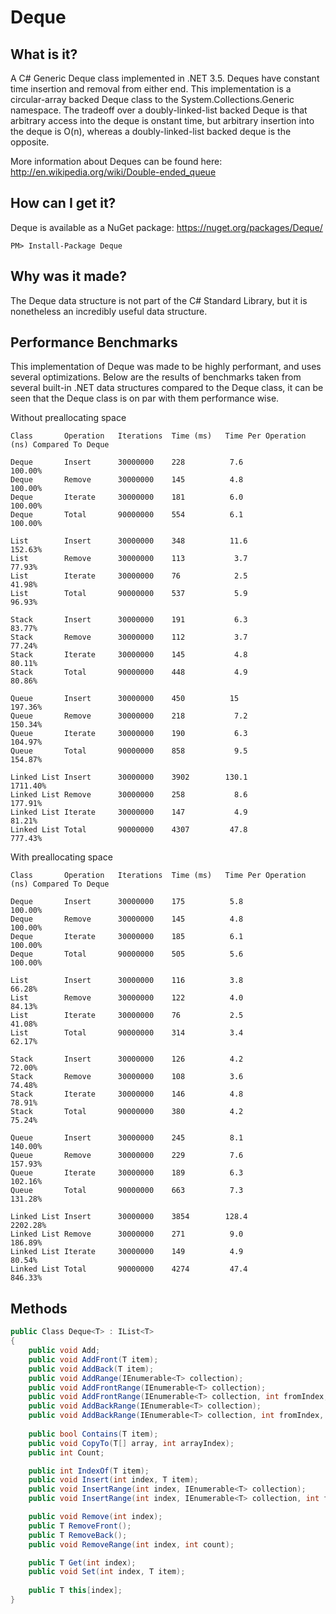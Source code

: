 Deque
=====

What is it?
-----------

A C# Generic Deque class implemented in .NET 3.5. Deques have constant time insertion and removal from either end. This implementation is a circular-array backed Deque class to the System.Collections.Generic namespace. The tradeoff over a doubly-linked-list backed Deque is that arbitrary access into the deque is onstant time, but arbitrary insertion into the deque is O(n), whereas a doubly-linked-list backed deque is the opposite.

More information about Deques can be found here: http://en.wikipedia.org/wiki/Double-ended_queue

How can I get it?
-----------------

Deque is available as a NuGet package: https://nuget.org/packages/Deque/

```
PM> Install-Package Deque
```

Why was it made?
----------------

The Deque data structure is not part of the C# Standard Library, but it is nonetheless an incredibly useful data structure.

Performance Benchmarks
----------------------

This implementation of Deque was made to be highly performant, and uses several optimizations. Below are the results of benchmarks taken from several built-in .NET data structures compared to the Deque class, it can be seen that the Deque class is on par with them performance wise.

Without preallocating space
```
Class	    Operation	Iterations	Time (ms)	Time Per Operation (ns)	Compared To Deque

Deque	    Insert	    30000000	228	         7.6	                    100.00%
Deque	    Remove	    30000000	145	         4.8        	            100.00%
Deque	    Iterate	    30000000	181	         6.0        	            100.00%
Deque	    Total	    90000000	554	         6.1           	            100.00%

List	    Insert	    30000000	348	         11.6   	                152.63%
List	    Remove	    30000000	113	          3.7       	             77.93%
List	    Iterate	    30000000	76	          2.5       	             41.98%
List	    Total	    90000000	537	          5.9       	             96.93%

Stack	    Insert	    30000000	191	          6.3       	             83.77%
Stack	    Remove	    30000000	112	          3.7       	             77.24%
Stack	    Iterate	    30000000	145	          4.8       	             80.11%
Stack	    Total	    90000000	448	          4.9       	             80.86%

Queue	    Insert	    30000000	450	         15 	                    197.36%
Queue	    Remove	    30000000	218	          7.2       	            150.34%
Queue	    Iterate	    30000000	190	          6.3       	            104.97%
Queue	    Total	    90000000	858	          9.5       	            154.87%

Linked List	Insert	    30000000	3902	    130.1       	           1711.40%
Linked List	Remove	    30000000	258	          8.6	                    177.91%
Linked List	Iterate	    30000000	147	          4.9	                     81.21%
Linked List	Total	    90000000	4307	     47.8       	            777.43%
```

With preallocating space
```
Class	    Operation	Iterations	Time (ms)	Time Per Operation (ns)	Compared To Deque

Deque	    Insert	    30000000	175	         5.8	                    100.00%
Deque	    Remove	    30000000	145	         4.8	                    100.00%
Deque	    Iterate	    30000000	185	         6.1	                    100.00%
Deque	    Total	    90000000	505	         5.6	                    100.00%

List	    Insert	    30000000	116	         3.8	                     66.28%
List	    Remove	    30000000	122	         4.0	                     84.13%
List	    Iterate	    30000000	76	         2.5	                     41.08%
List	    Total	    90000000	314	         3.4	                     62.17%

Stack	    Insert	    30000000	126	         4.2	                     72.00%
Stack	    Remove	    30000000	108	         3.6	                     74.48%
Stack	    Iterate	    30000000	146	         4.8	                     78.91%
Stack	    Total	    90000000	380	         4.2	                     75.24%

Queue	    Insert	    30000000	245	         8.1	                    140.00%
Queue	    Remove	    30000000	229	         7.6	                    157.93%
Queue	    Iterate	    30000000	189	         6.3	                    102.16%
Queue	    Total	    90000000	663	         7.3	                    131.28%

Linked List	Insert	    30000000	3854	    128.4                      2202.28%
Linked List	Remove	    30000000	271	         9.0	                    186.89%
Linked List	Iterate	    30000000	149	         4.9	                     80.54%
Linked List	Total	    90000000	4274	     47.4	                    846.33%
```

Methods
-------

```csharp
public Class Deque<T> : IList<T>
{
    public void Add;
    public void AddFront(T item);
    public void AddBack(T item);
    public void AddRange(IEnumerable<T> collection);
    public void AddFrontRange(IEnumerable<T> collection);
    public void AddFrontRange(IEnumerable<T> collection, int fromIndex, int count);
    public void AddBackRange(IEnumerable<T> collection);
    public void AddBackRange(IEnumerable<T> collection, int fromIndex, int count);
    
    public bool Contains(T item);
    public void CopyTo(T[] array, int arrayIndex);
    public int Count;

    public int IndexOf(T item);
    public void Insert(int index, T item);
    public void InsertRange(int index, IEnumerable<T> collection);
    public void InsertRange(int index, IEnumerable<T> collection, int fromIndex, int count);

    public void Remove(int index);
    public T RemoveFront();
    public T RemoveBack();
    public void RemoveRange(int index, int count);

    public T Get(int index);
    public void Set(int index, T item);
    
    public T this[index];
}
```
